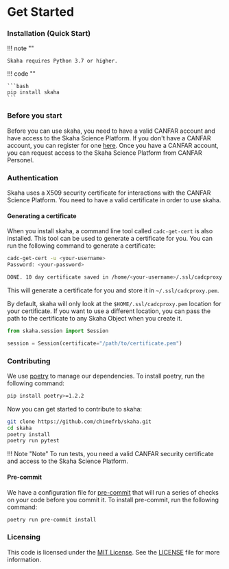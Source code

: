 # Get Started

### Installation (Quick Start)

!!! note ""

    Skaha requires Python 3.7 or higher.

!!! code ""

    ```bash
    pip install skaha
    ```

### Before you start

Before you can use skaha, you need to have a valid CANFAR account and have access to the Skaha Science Platform.
If you don't have a CANFAR account, you can register for one [here](https://canfar.net). Once you have a CANFAR account,
you can request access to the Skaha Science Platform from CANFAR Personel.

### Authentication

Skaha uses a X509 security certificate for interactions with the CANFAR Science Platform. You need to have a valid certificate
in order to use skaha.

#### Generating a certificate

When you install skaha, a command line tool called `cadc-get-cert` is also installed. This tool can be used to generate
a certificate for you. You can run the following command to generate a certificate:

```bash title="Generate a certificate"
cadc-get-cert -u <your-username>
Password: <your-password>

DONE. 10 day certificate saved in /home/<your-username>/.ssl/cadcproxy.pem
```

This will generate a certificate for you and store it in `~/.ssl/cadcproxy.pem`. 

By default, skaha will only look at the `$HOME/.ssl/cadcproxy.pem` location for your certificate. 
If you want to use a different location, you can pass the path to the certificate to any Skaha Object when you create it.

```python title="Using a different certificate location"
from skaha.session import Session

session = Session(certificate="/path/to/certificate.pem")
```

### Contributing

We use [poetry](https://python-poetry.org/) to manage our dependencies. To install poetry, run the following command:

```bash title="Install poetry"
pip install poetry>=1.2.2
```

Now you can get started to contribute to skaha:

```bash title="Clone the repository and run tests"
git clone https://github.com/chimefrb/skaha.git
cd skaha
poetry install
poetry run pytest
```

!!! Note "Note"
    To run tests, you need a valid CANFAR security certificate and access to the Skaha Science Platform.

#### Pre-commit

We have a configuration file for [pre-commit](https://pre-commit.com/) that will run a series of checks on your code before
you commit it. To install pre-commit, run the following command:

```bash title="Install pre-commit"
poetry run pre-commit install
```

### Licensing
This code is licensed under the [MIT License](https://en.wikipedia.org/wiki/MIT_License). See the [LICENSE](https://github.com/CHIMEFRB/skaha/blob/main/LICENSE) file for more information.